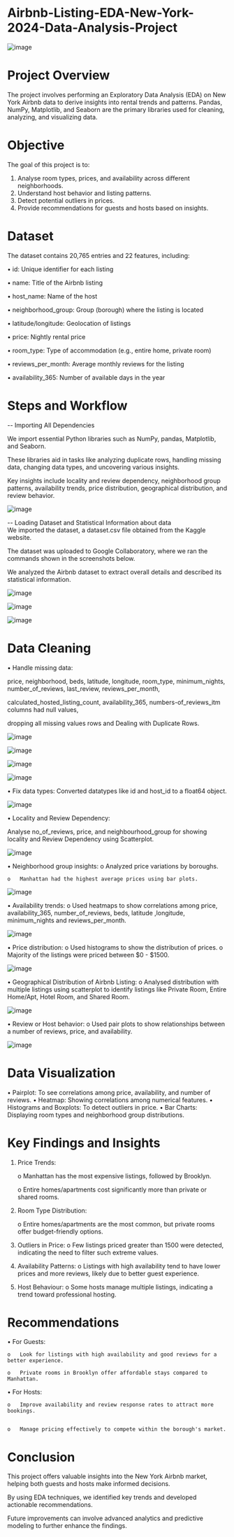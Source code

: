 # Airbnb-Listing-EDA-New-York-2024-Data-Analysis-Project

![image](https://github.com/user-attachments/assets/1748626e-039e-49bc-a590-b14353acd70a)

# Project Overview 
The project involves performing an Exploratory Data Analysis (EDA) on New York Airbnb data to derive insights into rental trends and patterns. Pandas, NumPy, Matplotlib, and Seaborn are the primary libraries used for cleaning, analyzing, and visualizing data.

# Objective
The goal of this project is to:
1.	Analyse room types, prices, and availability across different neighborhoods.
2.	Understand host behavior and listing patterns.
3.	Detect potential outliers in prices.
4.	Provide recommendations for guests and hosts based on insights.

# Dataset
The dataset contains 20,765 entries and 22 features, including:


•	id: Unique identifier for each listing


•	name: Title of the Airbnb listing


•	host_name: Name of the host


•	neighborhood_group: Group (borough) where the listing is located


•	latitude/longitude: Geolocation of listings


•	price: Nightly rental price


•	room_type: Type of accommodation (e.g., entire home, private room)


•	reviews_per_month: Average monthly reviews for the listing


•	availability_365: Number of available days in the year

# Steps and Workflow
-- Importing All Dependencies


We import essential Python libraries such as NumPy, pandas, Matplotlib, and Seaborn. 


These libraries aid in tasks like analyzing duplicate rows, handling missing data, changing data types, and uncovering various insights.


Key insights include locality and review dependency, neighborhood group patterns, availability trends, price distribution, geographical distribution, and review behavior.

![image](https://github.com/user-attachments/assets/bf564c2e-b69a-41a8-8371-9efcddf01d69)

-- Loading Dataset and Statistical Information about data  
We imported the dataset, a dataset.csv file obtained from the Kaggle website. 

The dataset was uploaded to Google Collaboratory, where we ran the commands shown in the screenshots below.


We analyzed the Airbnb dataset to extract overall details and described its statistical information. 



![image](https://github.com/user-attachments/assets/7f4aa86e-1cca-4fc2-8f53-7f927e12c3ab)


![image](https://github.com/user-attachments/assets/03ad9597-93be-479c-871e-bbb2ec6d32ed)

![image](https://github.com/user-attachments/assets/b4c25ab1-b499-4850-b1b4-24a780bef881)


# Data Cleaning 


•	Handle missing data:


price, neighborhood, beds, latitude, longitude, room_type, minimum_nights, number_of_reviews, last_review, reviews_per_month, 

calculated_hosted_listing_count, availability_365, numbers-of_reviews_itm columns had null values, 

dropping all missing values rows and Dealing with Duplicate Rows. 


![image](https://github.com/user-attachments/assets/3c588d73-5676-4258-ae9a-aa668af1069a)


![image](https://github.com/user-attachments/assets/57d9e064-6d4a-4895-bee3-ba2b2889bf11)


![image](https://github.com/user-attachments/assets/2cfa25d1-a058-4dff-97fb-22a42885439f)


![image](https://github.com/user-attachments/assets/33efe96f-cadf-4796-9d00-0dbacb31a421)



•	Fix data types: Converted datatypes like id and host_id to a float64 object.


![image](https://github.com/user-attachments/assets/bbabec96-c2a8-4bff-9bd9-074a0fc53d94)



•	Locality and Review Dependency:


 Analyse no_of_reviews, price, and neighbourhood_group for showing locality and Review Dependency using Scatterplot.

 

 ![image](https://github.com/user-attachments/assets/1c4d8cf0-abc7-4bd3-b049-073f61467da8)

•	Neighborhood group insights:
    o	Analyzed price variations by boroughs.
    
    o	Manhattan had the highest average prices using bar plots.
    

![image](https://github.com/user-attachments/assets/cd4a0298-386e-4e8b-93ce-3338836181c4)


•	Availability trends:
    o	Used heatmaps to show correlations among price, availability_365, number_of_reviews, beds, latitude ,longitude, minimum_nights and reviews_per_month.

![image](https://github.com/user-attachments/assets/4af77632-17f9-44b1-a329-e3d88c029381)


•	Price distribution:
  o	Used histograms to show the distribution of prices.
  o	Majority of the listings were priced between $0 - $1500.

![image](https://github.com/user-attachments/assets/facac8a7-cb57-47dc-a50b-69045186ed05)


•	Geographical Distribution of Airbnb Listing:
    o	Analysed distribution with multiple listings using scatterplot to identify listings like Private Room, Entire Home/Apt, Hotel Room, and Shared Room.

![image](https://github.com/user-attachments/assets/5f089489-b8b8-4537-b281-51db1bfd630d)

•	Review or Host behavior:
    o	Used pair plots to show relationships between a number of reviews, price, and availability.

![image](https://github.com/user-attachments/assets/0cedee63-1576-4fd8-9050-b4ca6093f034)

# Data Visualization

  •	Pairplot: To see correlations among price, availability, and number of reviews.
  •	Heatmap: Showing correlations among numerical features.
  •	Histograms and Boxplots: To detect outliers in price.
  •	Bar Charts: Displaying room types and neighborhood group distributions.

# Key Findings and Insights
1.	Price Trends:

    o	Manhattan has the most expensive listings, followed by Brooklyn.

    o	Entire homes/apartments cost significantly more than private or shared rooms.

   
2.	Room Type Distribution:

    o	Entire homes/apartments are the most common, but private rooms offer budget-friendly options.

   
3.	Outliers in Price:
    o	Few listings priced greater than 1500 were detected, indicating the need to filter such extreme values.

   
4.	Availability Patterns:
    o	Listings with high availability tend to have lower prices and more reviews, likely due to better guest experience.

   
5.	Host Behaviour:
    o	Some hosts manage multiple listings, indicating a trend toward professional hosting.
  	

# Recommendations

•	For Guests:

    o	Look for listings with high availability and good reviews for a better experience.
    
    o	Private rooms in Brooklyn offer affordable stays compared to Manhattan.

    
•	For Hosts:

    o	Improve availability and review response rates to attract more bookings.

    
    o	Manage pricing effectively to compete within the borough's market.

    

# Conclusion

This project offers valuable insights into the New York Airbnb market, helping both guests and hosts make informed decisions.

By using EDA techniques, we identified key trends and developed actionable recommendations. 

Future improvements can involve advanced analytics and predictive modeling to further enhance the findings.




























